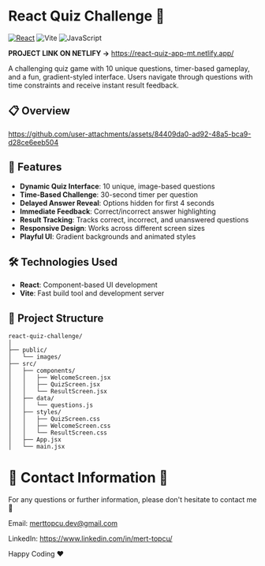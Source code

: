 # React Quiz Challenge 🧠

[![React](https://img.shields.io/badge/react-%2320232a.svg?style=for-the-badge&logo=react&logoColor=%2361DAFB)](https://reactjs.org/)
![Vite](https://img.shields.io/badge/vite-%23646CFF.svg?style=for-the-badge&logo=vite&logoColor=white)
![JavaScript](https://img.shields.io/badge/javascript-%23323330.svg?style=for-the-badge&logo=javascript&logoColor=%23F7DF1E)

**PROJECT LINK ON NETLIFY ->** https://react-quiz-app-mt.netlify.app/

A challenging quiz game with 10 unique questions, timer-based gameplay, and a fun, gradient-styled interface. Users navigate through questions with time constraints and receive instant result feedback.

## 📋 Overview

https://github.com/user-attachments/assets/84409da0-ad92-48a5-bca9-d28ce6eeb504

## 🚀 Features

- **Dynamic Quiz Interface**: 10 unique, image-based questions
- **Time-Based Challenge**: 30-second timer per question
- **Delayed Answer Reveal**: Options hidden for first 4 seconds
- **Immediate Feedback**: Correct/incorrect answer highlighting
- **Result Tracking**: Tracks correct, incorrect, and unanswered questions
- **Responsive Design**: Works across different screen sizes
- **Playful UI**: Gradient backgrounds and animated styles

## 🛠️ Technologies Used

- **React**: Component-based UI development
- **Vite**: Fast build tool and development server

## 📐 Project Structure

```
react-quiz-challenge/
│
├── public/
│   └── images/
├── src/
│   ├── components/
│   │   ├── WelcomeScreen.jsx
│   │   ├── QuizScreen.jsx
│   │   └── ResultScreen.jsx
│   ├── data/
│   │   └── questions.js
│   ├── styles/
│   │   ├── QuizScreen.css
│   │   ├── WelcomeScreen.css
│   │   └── ResultScreen.css
│   ├── App.jsx
│   └── main.jsx
```

# :incoming_envelope: Contact Information :incoming_envelope:

For any questions or further information, please don't hesitate to contact me :pray:

Email: merttopcu.dev@gmail.com

LinkedIn: https://www.linkedin.com/in/mert-topcu/

Happy Coding ❤️
